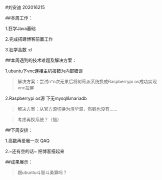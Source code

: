 #刘安迪 202016215

##本周工作：

1.狂学Java基础

2.完成搭建博客前置工作

3.狂学高数 :d

##本周遇到的技术难题及解决方案：

1.ubuntu下vnc连接主机报错为内部错误

>解决方案：尝试n^n次无果后将树莓派系统换成Raspberrypi os成功实现vnc投屏

2.Raspberrypi os源 下无mysql&mariadb

>解决方案：从官方源切换为清华源，然鹅也没有……

>考虑再换系统？（恼）

##下周安排：

1.高数再爱我一次 QAQ

2.~还有空的话~ 把博客搭起来

##成果展示：

>跟ubuntu斗智斗勇算吗？